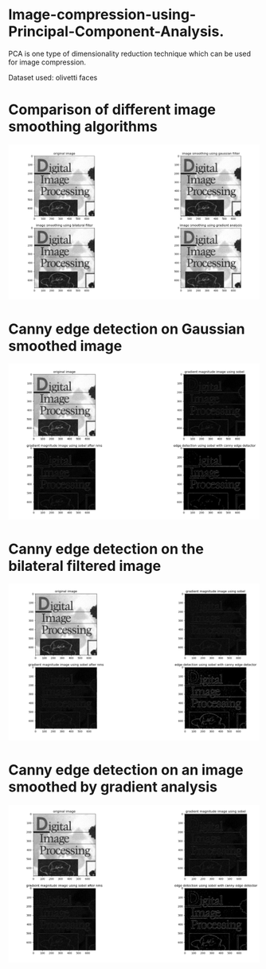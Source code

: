 # Image-compression-using-Principal-Component-Analysis.

PCA is one type of dimensionality reduction technique which can be used for image compression.

Dataset used: olivetti faces

# Comparison of different image smoothing algorithms
<img src="https://github.com/indranarendra/Image-Smoothing-Algorithm-using-Gradient-Analysis/blob/main/1.png">

# Canny edge detection on Gaussian smoothed image
<img src="https://github.com/indranarendra/Image-Smoothing-Algorithm-using-Gradient-Analysis/blob/main/2.png">

# Canny edge detection on the bilateral filtered image
<img src="https://github.com/indranarendra/Image-Smoothing-Algorithm-using-Gradient-Analysis/blob/main/3.png">

# Canny edge detection on an image smoothed by gradient analysis
<img src="https://github.com/indranarendra/Image-Smoothing-Algorithm-using-Gradient-Analysis/blob/main/4.png">
